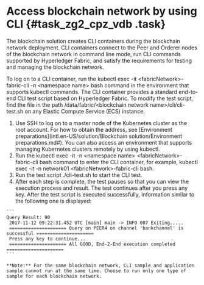 # Access blockchain network by using CLI {#task_zg2_cpz_vdb .task}

The blockchain solution creates CLI containers during the blockchain network deployment. CLI containers connect to the Peer and Orderer nodes of the blockchain network in command line mode, run CLI commands supported by Hyperledger Fabric, and satisfy the requirements for testing and managing the blockchain network.

To log on to a CLI container, run the kubectl exec -it <fabricNetwork\>-fabric-cli -n <namespace name\> bash command in the environment that supports kubectl commands. The CLI container provides a standard end-to-end CLI test script based on Hyperledger Fabric. To modify the test script, find the file in the path /data/fabric/<blockchain network name\>/cli/cli-test.sh on any Elastic Compute Service \(ECS\) instance.

1.  Use SSH to log on to a master node of the Kubernetes cluster as the root account. For how to obtain the address, see [Environment preparations](intl.en-US/solution/Blockchain solution/Environment preparations.md#). You can also access an environment that supports managing Kubernetes clusters remotely by using kubectl. 
2.  Run the kubectl exec -it -n <namespace name\> <fabricNetwork\>-fabric-cli bash command to enter the CLI container, for example, kubectl exec -it -n network01 <fabricNetwork\>-fabric-cli bash. 
3.   Run the test script ./cli-test.sh to start the CLI test. 
4.   After each step is complete, the test pauses so that you can view the execution process and result. The test continues after you press any key. After the test script is executed successfully, information similar to the following one is displayed: 

    ```
    Query Result: 90
     2017-11-12 09:22:31.452 UTC [main] main -> INFO 007 Exiting.....
     ===================== Query on PEER4 on channel 'bankchannel' is successful ===================== 
     Press any key to continue...
     ===================== All GOOD, End-2-End execution completed =====================
    ```

    **Note:** For the same blockchain network, CLI sample and application sample cannot run at the same time. Choose to run only one type of sample for each blockchain network.


